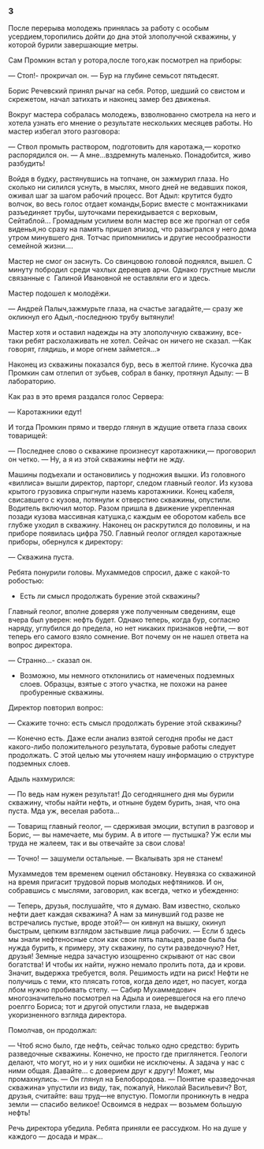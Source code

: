 ### 3

После перерыва молодежь принялась за работу с особым усердием,торопились дойти до дна этой злополучной скважины, у которой бурили завершающие метры.

Сам Промкин встал у ротора,после того,как посмотрел на приборы:

— Стоп!- прокричал он.
— Бур на глубине семьсот пятьдесят.

Борис Речевский принял рычаг на себя.
Ротор, шедший со свистом и скрежетом, начал затихать и наконец замер без движенья.

Вокруг мастера собралась молодежь, взволнованно смотрела на него и хотела узнать его мнение о результате нескольких месяцев работы.
Но мастер избегал этого разговора:

— Ствол промыть раствором, подготовить для каротажа,— коротко распорядился он.
— А мне...вздремнуть маленько.
Понадобится, живо разбудить!

Войдя в будку, растянувшись на топчане, он зажмурил глаза.
Но сколько ни силился уснуть, в мыслях, много дней не ведавших покоя, оживал шаг за шагом рабочий процесс.
Вот Адыл: крутится будто волчок, во весь голос отдает команды,Борис вместе с монтажниками разъединяет трубы, шуточками перекидывается с верховым, Сейтаблой...
Громадным усилием волн мастер все же прогнал от себя виденья,но сразу на память пришел эпизод, что разыгрался у него дома утром минувшего дня.
Тотчас припомнились и другие несообразности семейной жизни....

Мастер не смог он заснуть.
Со свинцовою головой поднялся, вышел.
С минуту побродил среди чахлых деревцев арчи.
Однако грустные мысли связанные с  Галиной Ивановной не оставляли его и здесь.

Мастер подошел к молодёжи.

— Андрей Палыч,зажмурьте глаза, на счастье загадайте,— сразу же окликнул его Адыл,-последнюю трубу вытянули!

Мастер хотя и оставил надежды на эту злополучную скважину, все-таки ребят расхолаживать не хотел.
Сейчас он ничего не сказал.
—Как говорят, глядишь, и море огнем займется...»

Наконец из скважины показался бур, весь в желтой глине.
Кусочка два Промкин сам отлепил от зубьев, собрал в банку, протянул Адылу:
— В лабораторию.

Как раз в это время раздался голос Сервера:

— Каротажники едут!

И тогда Промкин прямо и твердо глянул в ждущие ответа глаза своих товарищей:

— Последнее слово о скважине произнесут каротажники,— проговорил он четко.
— Ну, а я из этой скважины нефти не жду.

Машины подъехали и остановились у подножия вышки.
Из головного «виллиса» вышли директор, парторг, следом главный геолог.
Из кузова крытого грузовика спрыгнули наземь каротажники.
Конец кабеля, свисавшего с кузова, потянули к отверстию скважины, опустили.
Водитель включил мотор.
Разом пришла в движение укрепленная позади кузова массивная катушка,с каждым ее оборотом кабель все глубже уходил в скважину.
Наконец он раскрутился до половины, и на приборе появилась цифра 750.
Главный геолог оглядел каротажные приборы, обернулся к директору:

— Скважина пуста.

Ребята понурили головы.
Мухаммедов спросил, даже с какой-то робостью:

- Есть ли смысл продолжать бурение этой скважины?

Главный геолог, вполне доверяя уже полученным сведениям, еще вчера был уверен: нефть будет.
Однако теперь, когда бур, согласно наряду, углубился до предела, но нет никаких признаков нефти, — вот теперь его самого взяло сомнение.
Вот почему он не нашел ответа на вопрос директора.

— Странно...- сказал он.
- Возможно, мы немного отклонились от намеченых подземных слоев.
Образцы, взятые с этого участка, не похожи на ранее пробуренные скважины.

Директор повторил вопрос:

— Скажите точно: есть смысл продолжать бурение этой скважины? 

— Конечно есть.
Даже если анализ взятой сегодня пробы не даст какого-либо положительного результата, буровые работы следует продолжать.
С этой целью мы уточняем нашу информацию о структуре подземных слоев.

Адыль нахмурился:

— По ведь нам нужен результат!
До сегодняшнего дня мы бурили скважину, чтобы найти нефть, и отныне будем бурить, зная, что она пуста.
Мда уж, веселая работа...

— Товарищ главный геолог, — сдерживая эмоции, вступил в разговор и Борис, — вы намечаете, мы бурим.
А в итоге — пустышка?
Уж если мы труда не жалеем, так и вы отвечайте за свои слова!

— Точно!
— зашумели остальные.
— Вкалывать зря не станем!

Мухаммедов тем временем оценил обстановку.
Неувязка со скважиной на время пригасит трудовой порыв молодых нефтяников.
И он, собравшись с мыслями, заговорил, как всегда, четко и убежденно:

— Теперь, друзья, послушайте, что я думаю.
Вам известно, сколько нефти дает каждая скважина?
А нам за минувший год разве не встречались пустые, вроде этой?— он кивнул на вышку, окинул быстрым, цепким взглядом застывшие лица рабочих.
— Если б здесь мы знали нефтеносные слои как свои пять пальцев, разве была бы нужда бурить, к примеру, эту скважину, по сути разведочную?
Нет, друзья!
Земные недра зачастую изощренно скрывают от нас свои богатства!
И чтобы их найти, нужно немало пролить пота, да и крови.
Значит, выдержка требуется, воля.
Решимость идти на риск!
Нефти не получишь с теми, кто плясать готов, когда дело идет, но пасует, когда лбом нужно пробивать степу.
— Сабир Мухаммедович многозначительно посмотрел на Адыла и оиеревшегося на его плечо роелгго Бориса; тот и другой опустили глаза, не выдержав укоризненного взгляда директора.

Помолчав, он продолжал:

— Чтоб ясно было, где нефть, сейчас только одно средство: бурить разведочные скважины.
Конечно, не просто где приглянется.
Геологи делают, что могут, но и у них ошибки не исключены.
А задача у нас с ними общая.
Давайте...
с доверием друг к другу!
Может, мы промахнулись.
— Он глянул на Белобородова.
— Понятие «разведочная скважина» упустили из виду, так, пожалуй, Николай Васильевич?
Вот, друзья, считайте: ваш труд—не впустую.
Помогли проникнуть в недра земли — спасибо великое!
Освоимся в недрах — возьмем большую нефть!

Речь директора убедила.
Ребята приняли ее рассудком.
Но на душе у каждого — досада и мрак...
